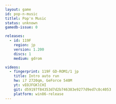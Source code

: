 ```yaml
---
layout: game
id: pop-n-music
titlel: Pop'n Music
status: unknown
gamedb-issue: 0

releases:
  - id: 119F
    region: jp
    version: 1.200
    discs: 1
    medium: gdrom

videos:
  - fingerprint: 119F GD-ROM1/1 jp
    title: Intro auto run
    hw: i7 2720qm, GeForce 540M
    yt: vEOJFGKlCHI
    git: d59197f84353d7d2b746383e9277d9ed7c8c4053
    platform: win86-release
---
```

